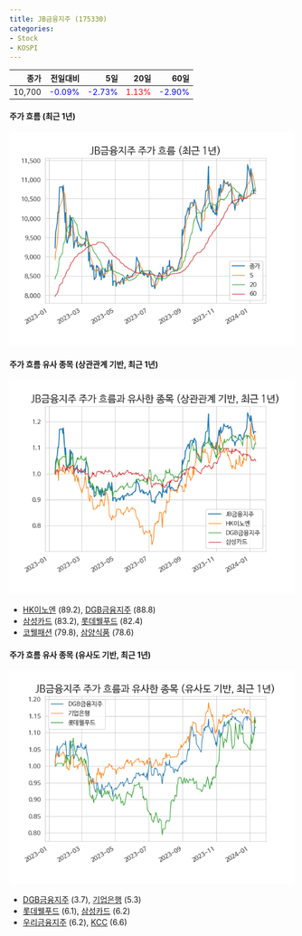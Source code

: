 ```yaml
---
title: JB금융지주 (175330)
categories:
- Stock
- KOSPI
---
```


|종가|전일대비|5일|20일|60일|
|---:|-------:|--:|---:|---:|
|10,700|<span style="color: blue">-0.09%</span>|<span style="color: blue">-2.73%</span>|<span style="color: red">1.13%</span>|<span style="color: blue">-2.90%</span>|

<!-- more -->

#### 주가 흐름 (최근 1년)
![175330](/assets/images/stock/175330.png)


#### 주가 흐름 유사 종목 (상관관계 기반, 최근 1년)
![175330](/assets/images/stock/175330_corr.png)
- [HK이노엔](/195940/) (89.2), [DGB금융지주](/139130/) (88.8)
- [삼성카드](/029780/) (83.2), [롯데웰푸드](/280360/) (82.4)
- [코웰패션](/033290/) (79.8), [삼양식품](/003230/) (78.6)


#### 주가 흐름 유사 종목 (유사도 기반, 최근 1년)
![175330](/assets/images/stock/175330_sim.png)
- [DGB금융지주](/139130/) (3.7), [기업은행](/024110/) (5.3)
- [롯데웰푸드](/280360/) (6.1), [삼성카드](/029780/) (6.2)
- [우리금융지주](/316140/) (6.2), [KCC](/002380/) (6.6)